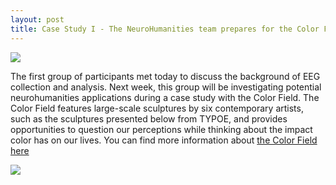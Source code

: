 ```yaml
---
layout: post
title: Case Study I - The NeuroHumanities team prepares for the Color Field Exhibit
---
```

<img src="/neurohumanities/photos/first_meet.png">
<br>
<p>The first group of participants met today to discuss the background of EEG collection and analysis. Next week, this group will be investigating potential neurohumanities applications during a case study with the Color Field. The Color Field features large-scale sculptures by six contemporary artists, such as the sculptures presented below from TYPOE, and provides opportunities to question our perceptions while thinking about the impact color has on our lives. You can find more information about <a href="https://uhsystem.edu/public-art/color-field/">the Color Field here</a> </p>

<img src="/neurohumanities/photos/First_sculpture.png">


